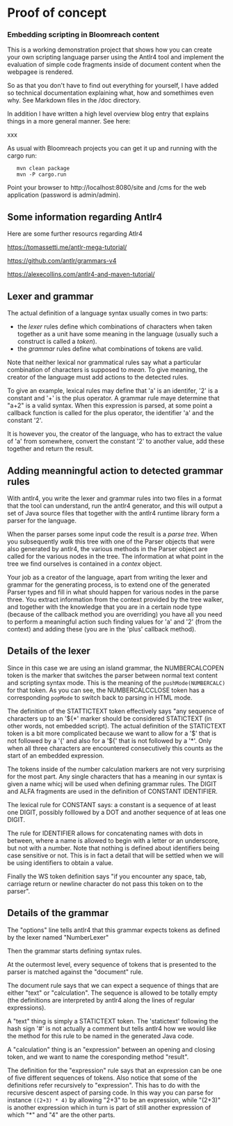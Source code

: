 # Proof of concept
### Embedding scripting in Bloomreach content

This is a working demonstration project that shows how you can create your own scripting language parser using the Antlr4 tool and implement the evaluation of simple code fragments inside of document content when the webpagee is rendered.


So as that you don't have to find out everything for yourself, I have added so technical documentation explaining what, how and somethimes even why. See Markdown files in the /doc directory.

In addition I have written a high level overview blog entry that explains things in a more general manner. See here:

xxx

As usual with Bloomreach projects you can get it up and running with the cargo run:

```
   mvn clean package
   mvn -P cargo.run
```

Point your browser to http://localhost:8080/site and /cms for the web application (password is admin/admin).



## Some information regarding Antlr4

Here are some further resourcs regarding Atlr4

https://tomassetti.me/antlr-mega-tutorial/

https://github.com/antlr/grammars-v4

https://alexecollins.com/antlr4-and-maven-tutorial/



## Lexer and grammar
The actual definition of a language syntax usually comes in two parts: 
- the *lexer* rules define which combinations of characters when taken together as a unit have some meaning in the language (usually such a construct is called a *token*).
- the *grammar* rules define what combinations of tokens are valid.

Note that neither lexical nor grammatical rules say what a particular combination of characters is supposed to *mean*. To give meaning, the creator of the language must add actions to the detected rules.

To give an example, lexical rules may define that 'a' is an identifer, '2' is a constant and '+' is the plus operator. A grammar rule maye determine that "a+2" is a valid syntax. When  this expression is parsed, at some point a callback function is called for the plus operator, the identifier 'a' and the constant '2'. 

It is however you, the creator of the language, who has to extract the value of 'a' from somewhere, convert the constant '2' to another value, add these together and return the result.

## Adding meanningful action to detected grammar rules
With antlr4, you write the lexer and grammar rules into two files in a format that the tool can understand, run the antlr4 generator, and this will output a set of Java source files that together with the antlr4 runtime library form a parser for the language.

When the parser parses some input code the result is a *parse tree*. When you subsequently *walk* this tree with one of the Parser objects that were also generated by antlr4, the various methods in the Parser object are called for the various nodes in the tree. The information at what point in the tree we find ourselves is contained in a *contex* object.

Your job as a creator of the language, apart from writing the lexer and grammar for the generating process, is to extend one of the generated Parser types and fill in what should happen for various nodes in the parse three. You extract information from the context provided by the tree walker, and together with the knowledge that you are in a certain node type (because of the callback method you are overriding) you have all you need to perform a meaningful action such finding values for 'a' and '2' (from the context) and adding these (you are in the 'plus' callback method).

## Details of the lexer
Since in this case we are using an island grammar, the NUMBERCALCOPEN token is the marker that switches the parser between normal text content and scripting syntax mode. This is the meaning of the ```pushMode(NUMBERCALC)``` for that token. As you can see, the NUMBERCALCCLOSE token has a corresponding  ```popMode``` to switch back to parsing in  HTML mode.

The definition of the STATTICTEXT token effectively says "any sequence of characters up to an '${*' marker should be considered STATICTEXT (in other words, not embedded script). The actual definition of the STATICTEXT token is a bit more complicated because we want to allow for a '$' that  is not followed by a '{' and also for a '${' that is not followed by a '\*'. Only when all three characters are encountered consecutively this counts as the start of an embedded expression.

The tokens inside of the number calculation markers are not very surprising for the most  part. Any single characters that has a meaning in our syntax is given a name whicj will be used when defining grammar rules. The DIGIT and ALFA fragments are used in the definition of CONSTANT IDENTIFIER.

The lexical rule for CONSTANT says: a constant is a sequence of at least one DIGIT, possibly folllowed by a DOT and another sequence of at leas one DIGIT.

The rule for IDENTIFIER allows for concatenating names with dots in between, where a name is allowed to begin with a letter or an underscore, but not with a number. Note that nothing is defined about identifiers being case sensitive or not.  This is in fact a detail that will be settled when we will be using identifiers to obtain a value.

Finally the WS token definition says "if you encounter any space, tab, carriage return or newline character do not pass this token on to the parser".

## Details of the grammar
The "options" line tells antlr4 that this grammar expects tokens as defined by the lexer named "NumberLexer"

Then the grammar  starts defining syntax rules. 

At the outermost level, every sequence of tokens that is presented to the parser is matched against the "document" rule.

The document rule says that we can expect a sequence of things that are either "text" or "calculation". The sequence is allowed to be totally empty (the definitions are interpreted by antlr4 along the lines of regular expressions).

A "text" thing is simply a STATICTEXT token. The 'statictext' following the hash sign '#' is not actually a comment but tells antlr4 how we would like the method for this rule to be named in the generated Java code.

A "calculation" thing is an "expression" between an opening and closing token, and we want to name the  coresponding method "result".

The definition for the "expression" rule says that an expression can be one of five different sequences of tokens. Also notice that some of the definitions refer recursively to "expression". This has to do with the recursive descent aspect of parsing code.  In this way you can parse for instance ```((2+3) * 4)``` by allowing "2+3" to be an expression, while "(2+3)" is another expression which in turn is part of still another expression of which "*" and "4" are the other parts.

